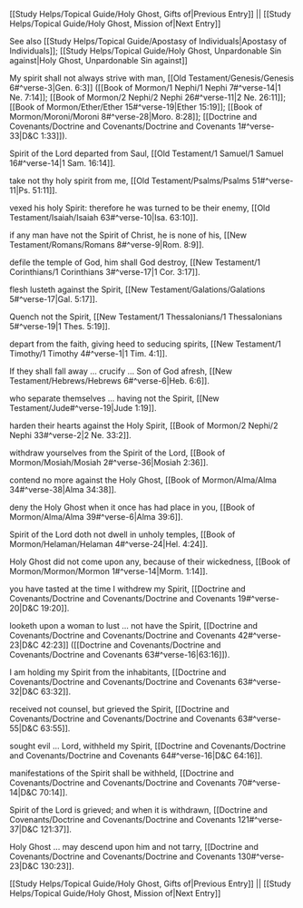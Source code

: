 [[Study Helps/Topical Guide/Holy Ghost, Gifts of|Previous Entry]]  ||  [[Study Helps/Topical Guide/Holy Ghost, Mission of|Next Entry]]

 See also [[Study Helps/Topical Guide/Apostasy of Individuals|Apostasy of Individuals]]; [[Study Helps/Topical Guide/Holy Ghost, Unpardonable Sin against|Holy Ghost, Unpardonable Sin against]]

 My spirit shall not always strive with man, [[Old Testament/Genesis/Genesis 6#^verse-3|Gen. 6:3]] ([[Book of Mormon/1 Nephi/1 Nephi 7#^verse-14|1 Ne. 7:14]]; [[Book of Mormon/2 Nephi/2 Nephi 26#^verse-11|2 Ne. 26:11]]; [[Book of Mormon/Ether/Ether 15#^verse-19|Ether 15:19]]; [[Book of Mormon/Moroni/Moroni 8#^verse-28|Moro. 8:28]]; [[Doctrine and Covenants/Doctrine and Covenants/Doctrine and Covenants 1#^verse-33|D&C 1:33]]).

 Spirit of the Lord departed from Saul, [[Old Testament/1 Samuel/1 Samuel 16#^verse-14|1 Sam. 16:14]].

 take not thy holy spirit from me, [[Old Testament/Psalms/Psalms 51#^verse-11|Ps. 51:11]].

 vexed his holy Spirit: therefore he was turned to be their enemy, [[Old Testament/Isaiah/Isaiah 63#^verse-10|Isa. 63:10]].

 if any man have not the Spirit of Christ, he is none of his, [[New Testament/Romans/Romans 8#^verse-9|Rom. 8:9]].

 defile the temple of God, him shall God destroy, [[New Testament/1 Corinthians/1 Corinthians 3#^verse-17|1 Cor. 3:17]].

 flesh lusteth against the Spirit, [[New Testament/Galations/Galations 5#^verse-17|Gal. 5:17]].

 Quench not the Spirit, [[New Testament/1 Thessalonians/1 Thessalonians 5#^verse-19|1 Thes. 5:19]].

 depart from the faith, giving heed to seducing spirits, [[New Testament/1 Timothy/1 Timothy 4#^verse-1|1 Tim. 4:1]].

 If they shall fall away ... crucify ... Son of God afresh, [[New Testament/Hebrews/Hebrews 6#^verse-6|Heb. 6:6]].

 who separate themselves ... having not the Spirit, [[New Testament/Jude#^verse-19|Jude 1:19]].

 harden their hearts against the Holy Spirit, [[Book of Mormon/2 Nephi/2 Nephi 33#^verse-2|2 Ne. 33:2]].

 withdraw yourselves from the Spirit of the Lord, [[Book of Mormon/Mosiah/Mosiah 2#^verse-36|Mosiah 2:36]].

 contend no more against the Holy Ghost, [[Book of Mormon/Alma/Alma 34#^verse-38|Alma 34:38]].

 deny the Holy Ghost when it once has had place in you, [[Book of Mormon/Alma/Alma 39#^verse-6|Alma 39:6]].

 Spirit of the Lord doth not dwell in unholy temples, [[Book of Mormon/Helaman/Helaman 4#^verse-24|Hel. 4:24]].

 Holy Ghost did not come upon any, because of their wickedness, [[Book of Mormon/Mormon/Mormon 1#^verse-14|Morm. 1:14]].

 you have tasted at the time I withdrew my Spirit, [[Doctrine and Covenants/Doctrine and Covenants/Doctrine and Covenants 19#^verse-20|D&C 19:20]].

 looketh upon a woman to lust ... not have the Spirit, [[Doctrine and Covenants/Doctrine and Covenants/Doctrine and Covenants 42#^verse-23|D&C 42:23]] ([[Doctrine and Covenants/Doctrine and Covenants/Doctrine and Covenants 63#^verse-16|63:16]]).

 I am holding my Spirit from the inhabitants, [[Doctrine and Covenants/Doctrine and Covenants/Doctrine and Covenants 63#^verse-32|D&C 63:32]].

 received not counsel, but grieved the Spirit, [[Doctrine and Covenants/Doctrine and Covenants/Doctrine and Covenants 63#^verse-55|D&C 63:55]].

 sought evil ... Lord, withheld my Spirit, [[Doctrine and Covenants/Doctrine and Covenants/Doctrine and Covenants 64#^verse-16|D&C 64:16]].

 manifestations of the Spirit shall be withheld, [[Doctrine and Covenants/Doctrine and Covenants/Doctrine and Covenants 70#^verse-14|D&C 70:14]].

 Spirit of the Lord is grieved; and when it is withdrawn, [[Doctrine and Covenants/Doctrine and Covenants/Doctrine and Covenants 121#^verse-37|D&C 121:37]].

 Holy Ghost ... may descend upon him and not tarry, [[Doctrine and Covenants/Doctrine and Covenants/Doctrine and Covenants 130#^verse-23|D&C 130:23]].

[[Study Helps/Topical Guide/Holy Ghost, Gifts of|Previous Entry]]  ||  [[Study Helps/Topical Guide/Holy Ghost, Mission of|Next Entry]]